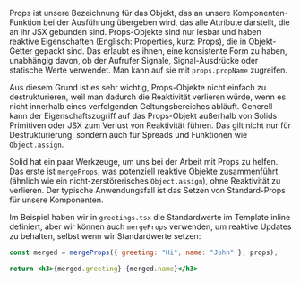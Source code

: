 Props ist unsere Bezeichnung für das Objekt, das an unsere Komponenten-Funktion bei der Ausführung übergeben wird, das alle Attribute darstellt, die an ihr JSX gebunden sind. Props-Objekte sind nur lesbar und haben reaktive Eigenschaften (Englisch: Properties, kurz: Props), die in Objekt-Getter gepackt sind. Das erlaubt es ihnen, eine konsistente Form zu haben, unabhängig davon, ob der Aufrufer Signale, Signal-Ausdrücke oder statische Werte verwendet. Man kann auf sie mit `props.propName` zugreifen.

Aus diesem Grund ist es sehr wichtig, Props-Objekte nicht einfach zu destrukturieren, weil man dadurch die Reaktivität verlieren würde, wenn es nicht innerhalb eines verfolgenden Geltungsbereiches abläuft. Generell kann der Eigenschaftszugriff auf das Props-Objekt außerhalb von Solids Primitiven oder JSX zum Verlust von Reaktivität führen. Das gilt nicht nur für Destrukturierung, sondern auch für Spreads und Funktionen wie `Object.assign`.

Solid hat ein paar Werkzeuge, um uns bei der Arbeit mit Props zu helfen. Das erste ist `mergeProps`, was potenziell reaktive Objekte zusammenführt (ähnlich wie ein nicht-zerstörerisches `Object.assign`), ohne Reaktivität zu verlieren. Der typische Anwendungsfall ist das Setzen von Standard-Props für unsere Komponenten.

Im Beispiel haben wir in `greetings.tsx` die Standardwerte im Template inline definiert, aber wir können auch `mergeProps` verwenden, um reaktive Updates zu behalten, selbst wenn wir Standardwerte setzen:

```jsx
const merged = mergeProps({ greeting: "Hi", name: "John" }, props);

return <h3>{merged.greeting} {merged.name}</h3>
```
